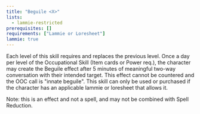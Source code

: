 ```yaml
---
title: "Beguile <X>"
lists:
  - lammie-restricted
prerequisites: []
requirements: ["Lammie or Loresheet"]
lammie: true
---
```


Each level of this skill requires and replaces the previous level. Once a day per level of the Occupational Skill (Item cards or Power req.), the character may create the Beguile effect after 5 minutes of meaningful two-way conversation with their intended target. This effect cannot be countered and the OOC call is "innate beguile". This skill can only be used or purchased if the character has an applicable lammie or loresheet that allows it.

Note: this is an effect and not a spell, and may not be combined with Spell Reduction.
